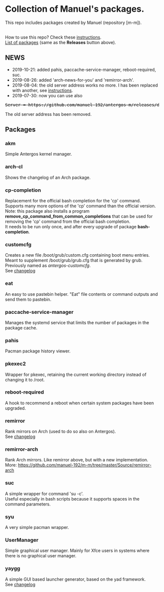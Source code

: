 # Collection of Manuel's packages.

This repo includes packages created by Manuel (repository [m-m]).
<br><br>

How to use this repo? Check these [instructions](../../../m-repo-info/blob/master/README.md).<br>
[List of packages](../../../m-m/releases) (same as the <b>Releases</b> button above).

## NEWS
- 2019-10-21: added pahis, paccache-service-manager, reboot-required, suc.
- 2019-08-26: added 'arch-news-for-you' and 'remirror-arch'.
- 2019-08-04: the old server address works no more. I has been replaced with another, see [instructions](../../../m-repo-info/blob/master/README.md).
- 2019-07-30: now you can use also
<pre>
<strike>Server = https://github.com/manuel-192/antergos-m/releases/download/assets</strike>
</pre>
The old server address has been removed.

## Packages

### akm
Simple Antergos kernel manager.

### arch-cl
Shows the changelog of an Arch package.

### cp-completion
Replacement for the official bash completion for the 'cp' command.
Supports many more options of the 'cp' command than the official version.
<br>
Note: this package also installs a program <b>remove_cp_command_from_common_completions</b>
that can be used for removing the 'cp' command from the official bash completion.<br>
It needs to be run only once, and after every upgrade
of package <b>bash-completion</b>.

### customcfg
Creates a new file /boot/grub/custom.cfg containing boot menu entries.
Meant to supplement /boot/grub/grub.cfg that is generated by grub.<br>
Previously named as <i>antergos-customcfg</i>.<br>
See [changelog](PKGBUILDs/README.md)

### eat
An easy to use pastebin helper.
"Eat" file contents or command outputs and send them to pastebin.

### paccache-service-manager
Manages the systemd service that limits the number of packages in the package cache.

### pahis
Pacman package history viewer.

### pkexec2
Wrapper for pkexec, retaining the current working directory instead of changing it to /root.

### reboot-required
A hook to recommend a reboot when certain system packages have been upgraded.

### remirror
Rank mirrors on Arch (used to do so also on Antergos).<br>
See [changelog](PKGBUILDs/README.md)<br>

### remirror-arch
Rank Arch mirrors. Like remirror above, but with a new implementation.<br>
More: https://github.com/manuel-192/m-m/tree/master/Source/remirror-arch

### suc
A simple wrapper for command 'su -c'.<br>
Useful especially in bash scripts because it
supports spaces in the command parameters.

### syu
A very simple pacman wrapper.

### UserManager
Simple graphical user manager.
Mainly for Xfce users in systems where there is no graphical user manager.

### yaygg
A simple GUI based launcher generator, based on the yad framework.<br>
See [changelog](PKGBUILDs/README.md)

